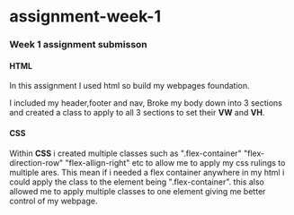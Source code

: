 # assignment-week-1
### Week 1 assignment submisson

#### HTML

<p>In this assignment I used html so build my webpages foundation.</P>

<p>I included my header,footer and nav, Broke my body down into 3 sections and created a class to apply to all 3 sections to set their <strong>VW</strong> and <strong>VH</strong>.</p>

#### CSS

<p>Within <strong>CSS</strong> i created multiple classes such as ".flex-container" "flex-direction-row" "flex-allign-right" etc to allow me to apply my css rulings to multiple ares. This mean if i needed a flex container anywhere in my html i could apply the class to the element being ".flex-container". this also allowed me to apply multiple classes to one element giving me better control of my webpage.</p>
  